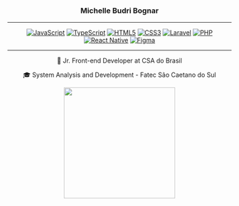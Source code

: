 <div align="center">
  
  ### Michelle Budri Bognar
  
  ---
  
  <a href="#">![JavaScript](https://img.shields.io/badge/javascript-%23323330.svg?style=for-the-badge&logo=javascript&logoColor=%23F7DF1E)</a>
  <a href="#">![TypeScript](https://img.shields.io/badge/typescript-%23007ACC.svg?style=for-the-badge&logo=typescript&logoColor=white)</a>
  <a href="#">![HTML5](https://img.shields.io/badge/html5-%23E34F26.svg?style=for-the-badge&logo=html5&logoColor=white)</a>
  <a href="#">![CSS3](https://img.shields.io/badge/css3-%231572B6.svg?style=for-the-badge&logo=css3&logoColor=white)</a>
  <a href="#">![Laravel](https://img.shields.io/badge/laravel-%23FF2D20.svg?style=for-the-badge&logo=laravel&logoColor=white)</a>
  <a href="#">![PHP](https://img.shields.io/badge/php-%23777BB4.svg?style=for-the-badge&logo=php&logoColor=white)</a>
  <a href="#">![React Native](https://img.shields.io/badge/react_native-%2320232a.svg?style=for-the-badge&logo=react&logoColor=%2361DAFB)</a>
  <a href="#">![Figma](https://img.shields.io/badge/figma-%23F24E1E.svg?style=for-the-badge&logo=figma&logoColor=white)</a>
  
  ---
 
  🎨 Jr. Front-end Developer at CSA do Brasil

  🎓 System Analysis and Development - Fatec São Caetano do Sul
  
  <img src="https://i.pinimg.com/originals/36/5a/00/365a008c03e860f029eba6ac4edcf77f.gif" width="250" height="250" />
  
</div>
